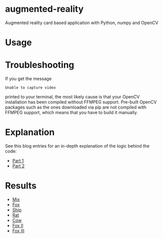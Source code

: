 # augmented-reality
Augmented reality card based application with Python, numpy and OpenCV

# Usage


# Troubleshooting

If you get the message

```
Unable to capture video
```
printed to your terminal, the most likely cause is that your OpenCV installation has been compiled without FFMPEG support. Pre-built OpenCV packages such as the ones downloaded via pip are not compiled with FFMPEG support, which means that you have to build it manually.

# Explanation

See this blog entries for an in-depth explanation of the logic behind the code:

* [Part 1](https://bitesofcode.wordpress.com/2017/09/12/augmented-reality-with-python-and-opencv-part-1/)
* [Part 2](https://bitesofcode.wordpress.com/2018/09/16/augmented-reality-with-python-and-opencv-part-2/)

# Results

* [Mix](https://www.youtube.com/watch?v=YVJSFcUbIoU)
* [Fox](https://www.youtube.com/watch?v=V13VE6UJ-1g)
* [Ship](https://www.youtube.com/watch?v=VDwfW75f3Xo)
* [Rat](https://www.youtube.com/watch?v=Bb7pYthMM64)
* [Cow](https://www.youtube.com/watch?v=f0fNzXP3ku8)
* [Fox II](https://www.youtube.com/watch?v=_fozNTdql6U)
* [Fox III](https://www.youtube.com/watch?v=FGKkIr_IIy4)
